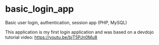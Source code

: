 # basic_login_app
Basic user login, authentication, session app (PHP, MySQL)

This application is my first login application and was based on a devdojo tutorial video:
https://youtu.be/bjT5PJn0Mu8



